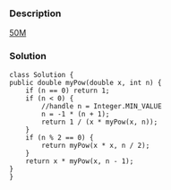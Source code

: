 ### Description
[50M](https://leetcode.com/problems/powx-n/description/)

### Solution

    class Solution {
    public double myPow(double x, int n) {
        if (n == 0) return 1;
        if (n < 0) {
            //handle n = Integer.MIN_VALUE
            n = -1 * (n + 1);
            return 1 / (x * myPow(x, n));
        }
        if (n % 2 == 0) {
            return myPow(x * x, n / 2);
        }
        return x * myPow(x, n - 1);
    }
    }

